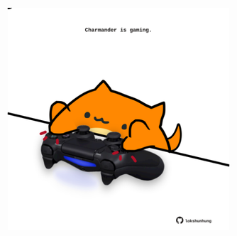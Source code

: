 <!-- built at 06/02/2023, 01:27:32 UTC -->
<p align="center">
  <img width="500" height="500" src="./ReadmeImage.svg">
</p>
